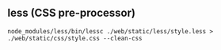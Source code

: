 less (CSS pre-processor)
-

````
node_modules/less/bin/lessc ./web/static/less/style.less > ./web/static/css/style.css --clean-css
````
